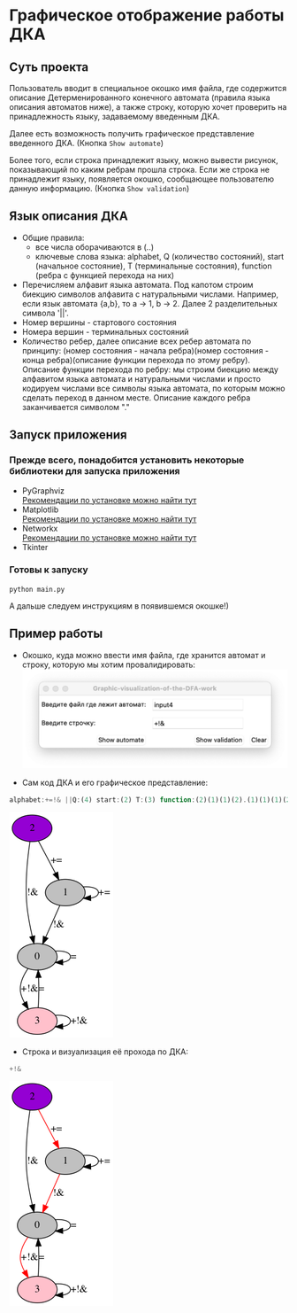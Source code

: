 # Графическое отображение работы ДКА

## Суть проекта  
Пользователь вводит в специальное окошко имя файла, где содержится описание Детерменированного конечного автомата (правила языка описания автоматов ниже), а также строку, которую хочет проверить на принадлежность языку, задаваемому введенным ДКА. 

Далее есть возможность получить графическое представление введенного ДКА. (Кнопка `Show automate`)

Более того, если строка принадлежит языку, можно вывести рисунок, показывающий по каким ребрам прошла строка. Если же строка не принадлежит языку, появляется окошко, сообщающее пользователю данную информацию. (Кнопка `Show validation`)

## Язык описания ДКА  
* Общие правила:
    + все числа оборачиваются в (..)
    + ключевые слова языка: alphabet, Q (количество состояний), start (начальное состояние), T (терминальные состояния), function (ребра с функцией перехода на них)
* Перечисляем алфавит языка автомата. Под капотом строим биекцию символов алфавита с натуральными числами. Например, если язык автомата {a,b}, то a -> 1, b -> 2. Далее 2 разделительных символа '||'.
* Номер вершины - стартового состояния
* Номера вершин - терминальных состояний
* Количество ребер, далее описание всех ребер автомата по принципу: (номер состояния - начала ребра)(номер состояния - конца ребра)(описание функции перехода по этому ребру). Описание функции перехода по ребру: мы строим биекцию между алфавитом языка автомата и натуральными числами и просто кодируем числами все символы языка автомата, по которым можно сделать переход в данном месте. Описание каждого ребра заканчивается символом "."


## Запуск приложения
### Прежде всего, понадобится установить некоторые библиотеки для запуска приложения  
* PyGraphviz  
[Рекомендации по установке можно найти тут](https://pygraphviz.github.io/documentation/stable/install.html)  
* Matplotlib  
[Рекомендации по установке можно найти тут](https://matplotlib.org/stable/users/installing.html)
* Networkx  
[Рекомендации по установке можно найти тут](https://networkx.org/documentation/stable/install.html)
* Tkinter

### Готовы к запуску
```
python main.py

```
А дальше следуем инструкциям в появившемся окошке!)

## Пример работы
* Окошко, куда можно ввести имя файла, где хранится автомат и строку, которую мы хотим провалидировать:
![Окошко](Window.png)

* Сам код ДКА и его графическое представление: 
```javascript
alphabet:+=!& ||Q:(4) start:(2) T:(3) function:(2)(1)(1)(2).(1)(1)(1)(2).(1)(0)(3)(4).(2)(0)(3)(4).(0)(0)(2).(0)(3)(1)(3)(4).(3)(3)(1)(3)(4).(3)(0)(2).
```

![Автомат](input4-automate.png)

* Строка и визуализация её прохода по ДКА:
```javascript
+!&
```

![Автомат](input4-validation.png)


